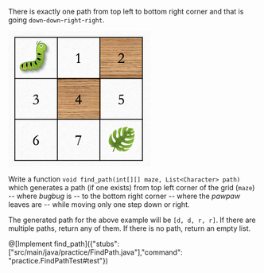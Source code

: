 There is exactly one path from top left to bottom right corner and that is going `down`-`down`-`right`-`right`.

![count_path](assets/can_reach_food.png)

Write a function `void find_path(int[][] maze, List<Character> path)`  which generates a path (if one exists) from top left corner of the grid (`maze`) -- where _bugbug_ is --  to the bottom right corner -- where the _pawpaw_ leaves are -- while moving only one step down or right.

The generated path for the above example will be `[d, d, r, r]`. If there are multiple paths, return any of them. If there is no path, return an empty list. 

@[Implement find_path]({"stubs": ["src/main/java/practice/FindPath.java"],"command": "practice.FindPathTest#test"})